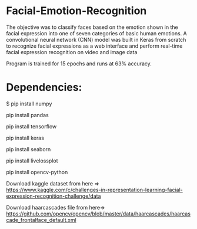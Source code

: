 # Facial-Emotion-Recognition
The objective was to classify faces based on the emotion shown in the facial expression into one of seven categories of basic human emotions. A convolutional neural network (CNN) model was built in Keras from scratch to recognize facial expressions as a web interface and perform real-time facial expression recognition on video and image data

Program is trained for 15 epochs and runs at 63% accuracy.

# Dependencies:
$ pip install numpy

pip install pandas

pip install tensorflow

pip install keras

pip install seaborn

pip install livelossplot

pip install opencv-python

Download kaggle dataset from here => 
https://www.kaggle.com/c/challenges-in-representation-learning-facial-expression-recognition-challenge/data

Download haarcascades file from here=> 
https://github.com/opencv/opencv/blob/master/data/haarcascades/haarcascade_frontalface_default.xml

